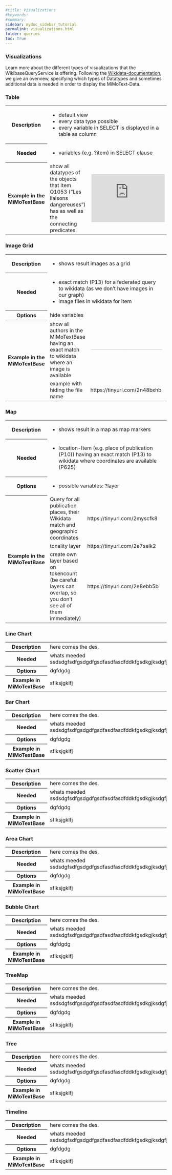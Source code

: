 ```yaml
---
#title: Visualizations 
#keywords:
#summary: 
sidebar: mydoc_sidebar_tutorial
permalink: visualizations.html
folder: queries
toc: True
---
```


### **Visualizations**

Learn more about the different types of visualizations that the WikibaseQueryService is offering. Following the [Wikidata-documentation](https://www.wikidata.org/wiki/Wikidata:SPARQL_query_service/Wikidata_Query_Help/Result_Views), we give an overview, specifying which types of Datatypes and sometimes additional data is needed in order to display the MiMoText-Data.

<!--
style="width: 100%; height:auto; border: none; padding:1%; position:relative; top:0; left:0;"
 -->

### Table

<table>
<colgroup>
<col width="15%"/>
<col width="25%"/>
<col width="60%">
</colgroup>
  <tbody>
    <tr>
      <th>Description</th>
      <td colspan="2">
      <ul>
      <li>default view</li>
      <li>every data type possible</li>
      <li>every variable in SELECT is displayed in a table as column
</li>
      </ul>
      </td>
    </tr>
    <tr>
      <th>Needed</th>
      <td colspan="2">
      <ul>
      <li>variables (e.g. ?item) in SELECT clause</li>
      </ul>
      </td>
    </tr>
    <tr>
      <th>Example in the MiMoTextBase</th>
      <td > show all datatypes of the objects that Item Q1053 (“Les liaisons dangereuses”) has as well as the connecting predicates.</td>
      <td><iframe style="width: 100%; height:auto; border: none; padding:1%; position:relative; top:0; left:0;" src="https://query.mimotext.uni-trier.de/embed.html#PREFIX%20wd%3A%20%3Chttp%3A%2F%2Fdata.mimotext.uni-trier.de%2Fentity%2F%3E%0APREFIX%20wdt%3A%20%3Chttp%3A%2F%2Fdata.mimotext.uni-trier.de%2Fprop%2Fdirect%2F%3E%0A%0A%23%20show%20datatypes%20of%20objects%20that%20%22Les%20liaisons%20dangereuses%22%20%28Q1053%29%20has%20and%20their%20predicates.%0ASELECT%20DISTINCT%20%28datatype%28%3Fo%29%20as%20%3Fdatatype%29%20%3Fo%20%3FoLabel%20%3Fp%0AWHERE%7B%0A%20%20wd%3AQ1053%20%3Fp%20%3Fo.%0A%20%20%0A%20%20SERVICE%20wikibase%3Alabel%20%7B%20bd%3AserviceParam%20wikibase%3Alanguage%20%22en%22.%20%7D%0A%7DORDER%20BY%20desc%28%3Fdatatype%29" referrerpolicy="origin" sandbox="allow-scripts allow-same-origin allow-popups" ></iframe></td>
    </tr>
  </tbody>
</table>

### Image Grid

<table>
<colgroup>
<col width="20%"/>
<col width="30%"/>
<col width="50%">
</colgroup>
  <tbody>
    <tr>
      <th>Description</th>
      <td colspan="2"> 
      <ul>
        <li>shows result images as a grid</li>
      </ul>
      </td>
    </tr>
    <tr>
      <th>Needed</th>
      <td colspan="2">
      <ul>
      <li>exact match (P13) for a federated query to wikidata (as we don’t have images in our graph)</li>
      <li>image files in wikidata for item</li>
      </ul>
      </td>
    </tr>
    <tr>
    <th>Options</th>
    <td colspan="2">hide variables
    </td>
    </tr>
    <tr>
      <th rowspan="2">Example in the MiMoTextBase</th>
      <td>show all authors in the MiMoTextBase having an exact match to wikidata where an image is available</td>
      <td><iframe style="width: 100%; height:auto; border: none; padding:1%; position:relative; top:0; left:0; zoom:0.015;" src="https://query.mimotext.uni-trier.de/embed.html#%23defaultView%3AImageGrid%0APREFIX%20wd%3A%20%3Chttp%3A%2F%2Fdata.mimotext.uni-trier.de%2Fentity%2F%3E%0APREFIX%20wdt%3A%20%3Chttp%3A%2F%2Fdata.mimotext.uni-trier.de%2Fprop%2Fdirect%2F%3E%0APREFIX%20wid%3A%20%3Chttp%3A%2F%2Fwww.wikidata.org%2Fentity%2F%3E%20%23wikidata%20wd%0APREFIX%20widt%3A%20%3Chttp%3A%2F%2Fwww.wikidata.org%2Fprop%2Fdirect%2F%3E%20%23wikidata%20wdt%0A%23%20show%20all%20author%20images%20that%20have%20an%20exact%20match%20with%20wikidata%20and%20where%20it%20contains%20images%0A%0ASELECT%20%3Fauthor%20%3FauthorLabel%20%3Fimg%0AWHERE%20%7B%0A%20%20%3Fauthor%20wdt%3AP11%20wd%3AQ11%3B%0A%20%20%20%20%20%20%20%20%20%20wdt%3AP13%20%3FwikiLink.%0A%20%20%20%20SERVICE%20%3Chttps%3A%2F%2Fquery.wikidata.org%2Fsparql%3E%20%7B%0A%20%20%20%20%3FwikiLink%20widt%3AP18%20%3Fimg.%0A%20%20%7D%20%20%20%20%20%20%20%20%20%20%20%0A%20%20SERVICE%20wikibase%3Alabel%20%7B%20bd%3AserviceParam%20wikibase%3Alanguage%20%22en%22%20.%20%7D%0A%20%20%20%20%20%20%20%20%0A%7D" referrerpolicy="origin" sandbox="allow-scripts allow-same-origin allow-popups" ></iframe></td>
      <td>
      <tr>
      <td>example with hiding the file name</td>
      <td>https://tinyurl.com/2n48bxhb</td>
      </tr>
      </td>
    </tr>
  </tbody>
</table>


### Map

<table>
<colgroup>
<col width="20%"/>
<col width="30%"/>
<col width="50%">
</colgroup>
  <tbody>
    <tr>
      <th>Description</th>
      <td colspan="2">
      <ul>
      <li>shows result in a map as map markers</li>
      </ul>
      </td>
    </tr>
    <tr>
      <th>Needed</th>
      <td colspan="2">
      <ul>
      <li>location-Item (e.g. place of publication (P10)) having an exact match (P13) to wikidata where coordinates are available (P625)</li>
      </ul>
      </td>
    </tr>
    <tr>
    <th>Options</th>
    <td colspan="2">
    <ul>
    <li>possible variables: ?layer</li>
    </ul>
    </td>
    </tr>
    <tr>
      <th rowspan="3">Example in the MiMoTextBase</th>
      <td>Query for all publication places, their Wikidata match and geographic coordinates</td>
      <td>https://tinyurl.com/2myscfk8</td>
    <td>
     <tr>
        <td>tonality layer</td>
        <td>https://tinyurl.com/2e7selk2</td>
    </tr>
    <tr>
        <td>create own layer based on tokencount (be careful: layers can overlap, so you don’t see all of them immediately)</td>
        <td>https://tinyurl.com/2e8ebb5b</td>
    </tr>
    </td>
    </tr>
  </tbody>
</table>

### Line Chart

<table>
<colgroup>
<col width="20%"/>
<col width="30%"/>
<col width="50%">
</colgroup>
  <tbody>
    <tr>
      <th>Description</th>
      <td colspan="2"> here comes the des.</td>
    </tr>
    <tr>
      <th>Needed</th>
      <td colspan="2">whats meeded   ssdsdgfsdfgsdgdfgsdfasdfasdfddkfgsdkgjksdgfjldsgjksdjglksdgjskdgjldkgjskdgjdkffgdfgsd</td>
    </tr>
    <tr>
    <th>Options</th>
    <td colspan="2">dgfdgdg
    </td>
    </tr>
    <tr>
      <th>Example in MiMoTextBase</th>
      <td>sflksjgklfj</td>
      <td></td>
    </tr>
  </tbody>
</table>

### Bar Chart

<table>
<colgroup>
<col width="20%"/>
<col width="30%"/>
<col width="50%">
</colgroup>
  <tbody>
    <tr>
      <th>Description</th>
      <td colspan="2"> here comes the des.</td>
    </tr>
    <tr>
      <th>Needed</th>
      <td colspan="2">whats meeded   ssdsdgfsdfgsdgdfgsdfasdfasdfddkfgsdkgjksdgfjldsgjksdjglksdgjskdgjldkgjskdgjdkffgdfgsd</td>
    </tr>
    <tr>
    <th>Options</th>
    <td colspan="2">dgfdgdg
    </td>
    </tr>
    <tr>
      <th>Example in MiMoTextBase</th>
      <td>sflksjgklfj</td>
      <td></td>
    </tr>
  </tbody>
</table>

### Scatter Chart

<table>
<colgroup>
<col width="20%"/>
<col width="30%"/>
<col width="50%">
</colgroup>
  <tbody>
    <tr>
      <th>Description</th>
      <td colspan="2"> here comes the des.</td>
    </tr>
    <tr>
      <th>Needed</th>
      <td colspan="2">whats meeded   ssdsdgfsdfgsdgdfgsdfasdfasdfddkfgsdkgjksdgfjldsgjksdjglksdgjskdgjldkgjskdgjdkffgdfgsd</td>
    </tr>
    <tr>
    <th>Options</th>
    <td colspan="2">dgfdgdg
    </td>
    </tr>
    <tr>
      <th>Example in MiMoTextBase</th>
      <td>sflksjgklfj</td>
      <td></td>
    </tr>
  </tbody>
</table>

### Area Chart

<table>
<colgroup>
<col width="20%"/>
<col width="30%"/>
<col width="50%">
</colgroup>
  <tbody>
    <tr>
      <th>Description</th>
      <td colspan="2"> here comes the des.</td>
    </tr>
    <tr>
      <th>Needed</th>
      <td colspan="2">whats meeded   ssdsdgfsdfgsdgdfgsdfasdfasdfddkfgsdkgjksdgfjldsgjksdjglksdgjskdgjldkgjskdgjdkffgdfgsd</td>
    </tr>
    <tr>
    <th>Options</th>
    <td colspan="2">dgfdgdg
    </td>
    </tr>
    <tr>
      <th>Example in MiMoTextBase</th>
      <td>sflksjgklfj</td>
      <td></td>
    </tr>
  </tbody>
</table>

### Bubble Chart

<table>
<colgroup>
<col width="20%"/>
<col width="30%"/>
<col width="50%">
</colgroup>
  <tbody>
    <tr>
      <th>Description</th>
      <td colspan="2"> here comes the des.</td>
    </tr>
    <tr>
      <th>Needed</th>
      <td colspan="2">whats meeded   ssdsdgfsdfgsdgdfgsdfasdfasdfddkfgsdkgjksdgfjldsgjksdjglksdgjskdgjldkgjskdgjdkffgdfgsd</td>
    </tr>
    <tr>
    <th>Options</th>
    <td colspan="2">dgfdgdg
    </td>
    </tr>
    <tr>
      <th>Example in MiMoTextBase</th>
      <td>sflksjgklfj</td>
      <td></td>
    </tr>
  </tbody>
</table>

### TreeMap

<table>
<colgroup>
<col width="20%"/>
<col width="30%"/>
<col width="50%">
</colgroup>
  <tbody>
    <tr>
      <th>Description</th>
      <td colspan="2"> here comes the des.</td>
    </tr>
    <tr>
      <th>Needed</th>
      <td colspan="2">whats meeded   ssdsdgfsdfgsdgdfgsdfasdfasdfddkfgsdkgjksdgfjldsgjksdjglksdgjskdgjldkgjskdgjdkffgdfgsd</td>
    </tr>
    <tr>
    <th>Options</th>
    <td colspan="2">dgfdgdg
    </td>
    </tr>
    <tr>
      <th>Example in MiMoTextBase</th>
      <td>sflksjgklfj</td>
      <td></td>
    </tr>
  </tbody>
</table>

### Tree

<table>
<colgroup>
<col width="20%"/>
<col width="30%"/>
<col width="50%">
</colgroup>
  <tbody>
    <tr>
      <th>Description</th>
      <td colspan="2"> here comes the des.</td>
    </tr>
    <tr>
      <th>Needed</th>
      <td colspan="2">whats meeded   ssdsdgfsdfgsdgdfgsdfasdfasdfddkfgsdkgjksdgfjldsgjksdjglksdgjskdgjldkgjskdgjdkffgdfgsd</td>
    </tr>
    <tr>
    <th>Options</th>
    <td colspan="2">dgfdgdg
    </td>
    </tr>
    <tr>
      <th>Example in MiMoTextBase</th>
      <td>sflksjgklfj</td>
      <td></td>
    </tr>
  </tbody>
</table>

### Timeline


<table>
<colgroup>
<col width="20%"/>
<col width="30%"/>
<col width="50%">
</colgroup>
  <tbody>
    <tr>
      <th>Description</th>
      <td colspan="2"> here comes the des.</td>
    </tr>
    <tr>
      <th>Needed</th>
      <td colspan="2">whats meeded   ssdsdgfsdfgsdgdfgsdfasdfasdfddkfgsdkgjksdgfjldsgjksdjglksdgjskdgjldkgjskdgjdkffgdfgsd</td>
    </tr>
    <tr>
    <th>Options</th>
    <td colspan="2">dgfdgdg
    </td>
    </tr>
    <tr>
      <th>Example in MiMoTextBase</th>
      <td>sflksjgklfj</td>
      <td></td>
    </tr>
  </tbody>
</table>
